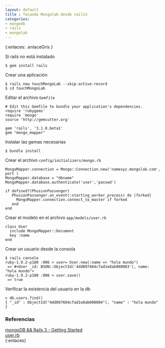 ```yaml
---
layout: default
title : Tocando Mongolab desde rails3
categories:
- mongodb
- rails
- mongolab
---
```

{:enlaces: .enlaceGris } 

Si rails no está instalado

	$ gem install rails

Crear una aplicación 
	
	$ rails new touchMongoLab --skip-active-record
	$ cd touchMongoLab

Editar el archivo `Gemfile`

	# Edit this Gemfile to bundle your application's dependencies.
	require 'rubygems'
	require 'mongo'
	source 'http://gemcutter.org'

	gem 'rails', '3.1.0.beta1'
	gem "mongo_mapper"

Instalar las gemas necesarias

	$ bundle install

Crear el archivo `config/initializers/mongo.rb`

	MongoMapper.connection = Mongo::Connection.new('namexyz.mongolab.com', port )
	MongoMapper.database = "dbname"
	MongoMapper.database.authenticate('user','passwd')

	if defined?(PhusionPassenger)
	   PhusionPassenger.on_event(:starting_worker_process) do |forked|
		 MongoMapper.connection.connect_to_master if forked
	   end 
	end

Crear el modelo en el archivo `app/models/user.rb`

	class User
	  include MongoMapper::Document
	  key :name
	end

Crear un usuario desde la consola 

	$ rails console
	ruby-1.9.2-p180 :006 > user= User.new(:name => "hola mundo")
	 => #<User _id: BSON::ObjectId('4dd097464cfad1e8ab000003'), name: "hola mundo"> 
	ruby-1.9.2-p180 :006 > user.save()
	 => true 

Verificar la existencia del usuario en la db 

	> db.users.find()
	{ "_id" : ObjectId("4dd097604cfad1e8ab000004"), "name" : "hola mundo" }

### Referencias 
[mongoDB && Rails 3 - Getting Started](http://www.mongodb.org/display/DOCS/Rails+3+-+Getting+Started)  
[user.rb](https://github.com/banker/mongodb-rails3-sample/blob/master/app/models/user.rb)  
{:enlaces}
